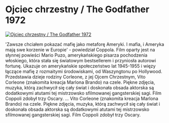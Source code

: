 Ojciec chrzestny / The Godfather 1972 
=============
[![Ojciec chrzestny / The Godfather 1972 ](http://vidos.pl/images/player.gif)](http://vidos.pl/ojciec-chrzestny-the-godfather-1972)

 'Zawsze chciałem pokazać mafię jako metaforę Ameryki. I mafia, i Ameryka mają swe korzenie w Europie' - powiedział Coppola. Film oparty jest na słynnej powieści Mario Puzo, amerykańskiego pisarza pochodzenia włoskiego, która stała się światowym bestsellerem i przyniosła autorowi fortunę. Ukazuje on amerykańskie społeczeństwo lat 1945-1955 i więzy łączące mafię z rozmaitymi środowiskami, od Waszyngtonu po Hollywood. Przedstawia dzieje rodziny Corleone, z jej Ojcem Chrzestnym, Vito Corleone (znakomita kreacja Marlona Brando) na czele. Piękne zdjęcia, muzyka, którą zachwycił się cały świat i doskonała obsada aktorska są dodatkowymi atutami tej mistrzowsko sfilmowanej gangsterskiej sagi. Film Coppoli zdobył trzy Oscary.   ... Vito Corleone (znakomita kreacja Marlona Brando) na czele. Piękne zdjęcia, muzyka, którą zachwycił się cały świat i doskonała obsada aktorska są dodatkowymi atutami tej mistrzowsko sfilmowanej gangsterskiej sagi. Film Coppoli zdobył trzy Oscary.
